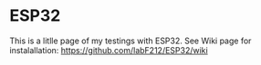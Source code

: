 # ESP32

This is a litlle page of my testings with ESP32.
See Wiki page for instalallation: https://github.com/labF212/ESP32/wiki

